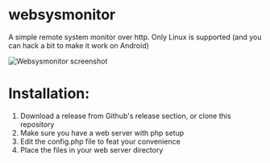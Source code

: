 # websysmonitor
A simple remote system monitor over http.
Only Linux is supported (and you can hack a bit to make it work on Android)

![Websysmonitor screenshot](https://imgur.com/zWuuQmv)


# Installation:
1) Download a release from Github's release section, or clone this repository
2) Make sure you have a web server with php setup
3) Edit the config.php file to feat your convenience
4) Place the files in your web server directory
